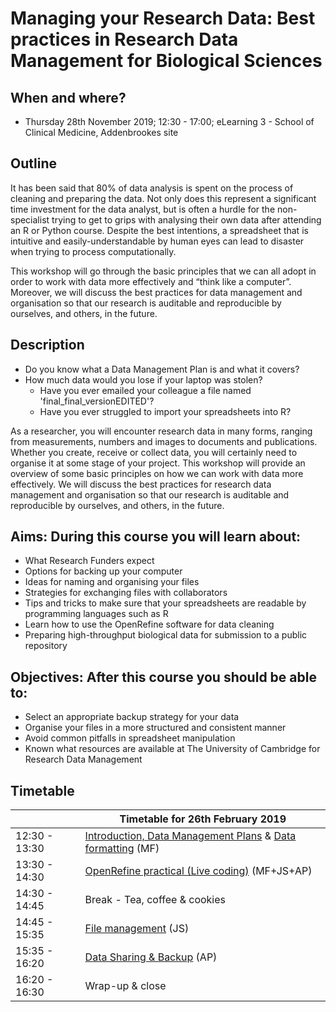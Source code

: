 # Managing your Research Data: Best practices in Research Data Management for Biological Sciences

## When and where?

- Thursday 28th November 2019; 12:30 - 17:00; eLearning 3 - School of Clinical Medicine, Addenbrookes site


## Outline

It has been said that 80% of data analysis is spent on the process of cleaning and preparing the data. Not only does this represent a significant time investment for the data analyst, but is often a hurdle for the non-specialist trying to get to grips with analysing their own data after attending an R or Python course. Despite the best intentions, a spreadsheet that is intuitive and easily-understandable by human eyes can lead to disaster when trying to process computationally.

This workshop will go through the basic principles that we can all adopt in order to work with data more effectively and “think like a computer”. Moreover, we will discuss the best practices for data management and organisation so that our research is auditable and reproducible by ourselves, and others, in the future.

## Description

- Do you know what a Data Management Plan is and what it covers?
- How much data would you lose if your laptop was stolen?
  - Have you ever emailed your colleague a file named 'final_final_versionEDITED'?
  - Have you ever struggled to import your spreadsheets into R?

As a researcher, you will encounter research data in many forms, ranging from measurements, numbers and images to documents and publications. Whether you create, receive or collect data, you will certainly need to organise it at some stage of your project. This workshop will provide an overview of some basic principles on how we can work with data more effectively. We will discuss the best practices for research data management and organisation so that our research is auditable and reproducible by ourselves, and others, in the future.

## Aims: During this course you will learn about:

- What Research Funders expect
- Options for backing up your computer
- Ideas for naming and organising your files
- Strategies for exchanging files with collaborators
- Tips and tricks to make sure that your spreadsheets are readable by programming languages such as R
- Learn how to use the OpenRefine software for data cleaning
- Preparing high-throughput biological data for submission to a public repository

## Objectives: After this course you should be able to:

- Select an appropriate backup strategy for your data
- Organise your files in a more structured and consistent manner
- Avoid common pitfalls in spreadsheet manipulation
- Known what resources are available at The University of Cambridge for Research Data Management

## Timetable

|   | Timetable for 26th February 2019  |
|---|---|
|  12:30 - 13:30 |  [Introduction, Data Management Plans](data_management.pdf) & [Data formatting](data_formatting.pdf) (MF)  |
|  13:30 - 14:30 |  [OpenRefine practical (Live coding)](refine_demo.pdf) (MF+JS+AP) |
|  14:30 - 14:45 |  Break - Tea, coffee & cookies |
|  14:45 - 15:35 |  [File management](file_management.pdf) (JS)  |
|  15:35 - 16:20 |  [Data Sharing & Backup](data_sharing_backup.pdf) (AP) |
|  16:20 - 16:30 |  Wrap-up & close |
